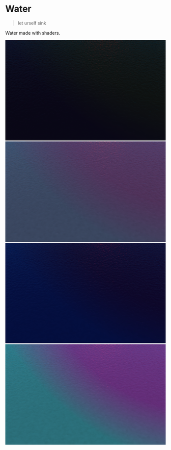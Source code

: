 # Water

> let urself sink

Water made with shaders.

![water 1](screenshots/1.png)
![water 2](screenshots/2.png)
![water 3](screenshots/3.png)
![water 4](screenshots/4.png)
